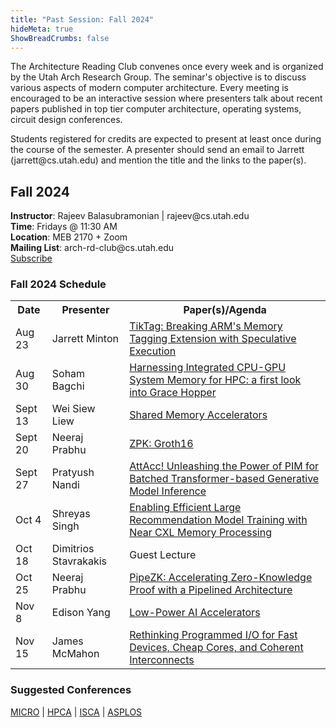 ```yaml
---
title: "Past Session: Fall 2024"
hideMeta: true
ShowBreadCrumbs: false
---
```


<p> The Architecture Reading Club convenes once
every week and is organized by the Utah Arch
Research Group. The seminar's objective is to discuss
various aspects of modern computer architecture.
Every meeting is encouraged to be an interactive
session where presenters talk about recent papers
published in top tier computer architecture, operating
systems, circuit design conferences.</p>
<p> Students registered for credits are expected to
present at least once during the course of the
semester. A presenter should send an email to
Jarrett (jarrett@cs.utah.edu) and mention the title and the
links to the paper(s).</p>

<p>

<h2>Fall 2024</h2>
<p> <b>Instructor</b>: Rajeev Balasubramonian | rajeev@cs.utah.edu
<br/><b>Time</b>: Fridays @ 11:30 AM
<br/><b>Location</b>: MEB 2170 + Zoom
<br/><b>Mailing List</b>: arch-rd-club@cs.utah.edu<br \><a href="http://mailman.cs.utah.edu/mailman/listinfo/arch-rd-club">Subscribe</a></p>


<h3> Fall 2024 Schedule </h3>
<table cellspacing="0">
<tr>
    <th>Date</th>
    <th>Presenter</th>
    <th>Paper(s)/Agenda</th>
</tr>


</tr>
    <td>Aug 23</td>
    <td>Jarrett Minton</td>
    <td><a href="https://arxiv.org/abs/2406.08719">TikTag: Breaking ARM's Memory Tagging Extension with Speculative Execution</td>
    </a></td>
</tr>

<tr>
    <td>Aug 30</td>
    <td>Soham Bagchi</td>
    <td><a href="https://dl.acm.org/doi/pdf/10.1145/3673038.3673110">Harnessing Integrated CPU-GPU System Memory for HPC: a first look into Grace Hopper</td>
</tr>


<tr>
    <td>Sept 13</td>
    <td>Wei Siew Liew</td>
    <td><a href="https://rsim.cs.illinois.edu/Pubs/24-PACT-Mozart.pdf">Shared Memory Accelerators</td>
</tr>

<tr>
    <td>Sept 20</td>
    <td>Neeraj Prabhu</td>
    <td><a href="https://eprint.iacr.org/2016/260.pdf">ZPK: Groth16</td>
</tr>

<tr>
    <td>Sept 27</td>
    <td>Pratyush Nandi</td>
    <td><a href="https://dl.acm.org/doi/pdf/10.1145/3620665.3640422">AttAcc! Unleashing the Power of PIM for Batched
Transformer-based Generative Model Inference</td>
</tr>

<tr>
    <td>Oct 4</td>
    <td>Shreyas Singh</td>
    <td><a href="https://www.computer.org/csdl/proceedings-article/isca/2024/265800a382/1Z3pBAsPRnO">Enabling Efficient Large Recommendation Model Training with Near CXL Memory Processing</td>
</tr>

<tr>
    <td>Oct 18</td>
    <td>Dimitrios Stavrakakis</td>
    <td><a>Guest Lecture</td>
</tr>

<tr>
    <td>Oct 25</td>
    <td>Neeraj Prabhu</td>
    <td><a href="https://ieeexplore.ieee.org/document/9499783">PipeZK: Accelerating Zero-Knowledge Proof with a Pipelined Architecture</td>
</tr>

<tr>
    <td>Nov 8</td>
    <td>Edison Yang</td>
    <td><a href="https://ieeexplore.ieee.org/abstract/document/10711312">Low-Power AI Accelerators</td>
</tr>

<tr>
    <td>Nov 15</td>
    <td>James McMahon</td>
    <td><a href="https://arxiv.org/pdf/2409.08141">Rethinking Programmed I/O for Fast Devices, Cheap Cores, and Coherent Interconnects</td>
</tr>


</table>


<h3> Suggested Conferences </h2>
<a href="https://microarch.org/">MICRO</a> |
<a href="https://hpca-conf.org/">HPCA</a> |
<a href="https://iscaconf.org/">ISCA</a> |
<a href="https://asplos-conference.org/">ASPLOS</a> 
